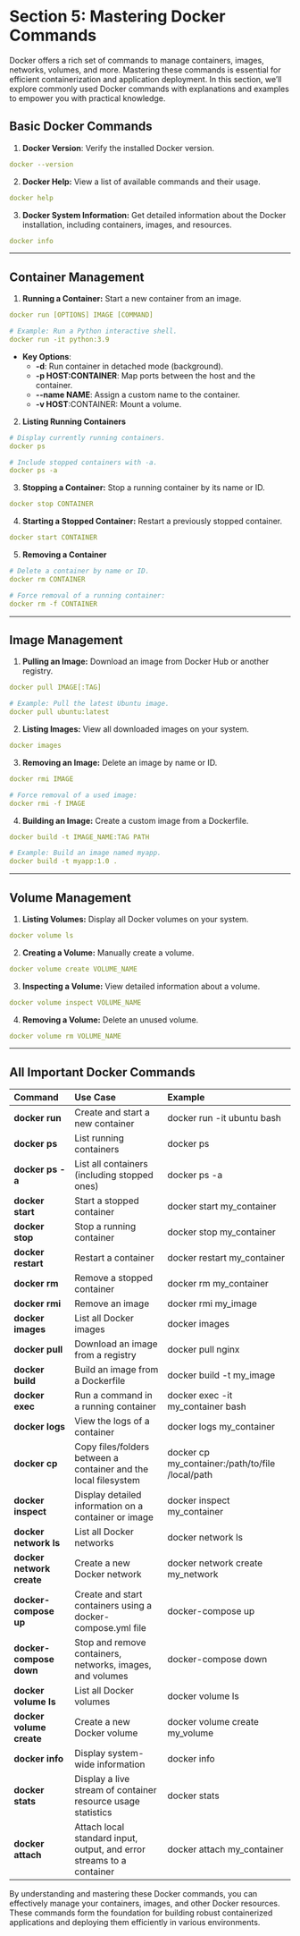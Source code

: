 # **Section 5: Mastering Docker Commands**
Docker offers a rich set of commands to manage containers, images, networks, volumes, and more. Mastering these commands is essential for efficient containerization and application deployment. In this section, we’ll explore commonly used Docker commands with explanations and examples to empower you with practical knowledge.

## **Basic Docker Commands**
1. **Docker Version**: Verify the installed Docker version.
```yml
docker --version
```
2. **Docker Help:** View a list of available commands and their usage.
```yml
docker help
```
3. **Docker System Information:** Get detailed information about the Docker installation, including containers, images, and resources.
```yml
docker info
```

---
## **Container Management**
1. **Running a Container:** Start a new container from an image.
```yml
docker run [OPTIONS] IMAGE [COMMAND]
```

```yml
# Example: Run a Python interactive shell.
docker run -it python:3.9
```

* **Key Options**:
  - **-d**: Run container in detached mode (background).
  - **-p HOST:CONTAINER**: Map ports between the host and the container.
  - **--name NAME**: Assign a custom name to the container.
  - **-v HOST**:CONTAINER: Mount a volume.

2. **Listing Running Containers**
```yml
# Display currently running containers.
docker ps
```

```yml
# Include stopped containers with -a.
docker ps -a
```

3. **Stopping a Container:** Stop a running container by its name or ID.
```yml
docker stop CONTAINER
```

4. **Starting a Stopped Container:** Restart a previously stopped container.
```yml
docker start CONTAINER
````

5. **Removing a Container**
```yml
# Delete a container by name or ID.
docker rm CONTAINER
```

```yml
# Force removal of a running container:
docker rm -f CONTAINER
```

---
## **Image Management**
1. **Pulling an Image:** Download an image from Docker Hub or another registry.
```yml
docker pull IMAGE[:TAG]
```

```yml
# Example: Pull the latest Ubuntu image.
docker pull ubuntu:latest
```

2. **Listing Images:** View all downloaded images on your system.
```yml
docker images
```

3. **Removing an Image:** Delete an image by name or ID.
```yml
docker rmi IMAGE
```

```yml
# Force removal of a used image:
docker rmi -f IMAGE
```

4. **Building an Image:** Create a custom image from a Dockerfile.
```yml
docker build -t IMAGE_NAME:TAG PATH
```

```yml
# Example: Build an image named myapp.
docker build -t myapp:1.0 .
```

---
## **Volume Management**
1. **Listing Volumes:** Display all Docker volumes on your system.
```yml
docker volume ls
```
2. **Creating a Volume:** Manually create a volume.
```yml
docker volume create VOLUME_NAME
```
3. **Inspecting a Volume:** View detailed information about a volume.
```yml
docker volume inspect VOLUME_NAME
```
4. **Removing a Volume:** Delete an unused volume.
```yml
docker volume rm VOLUME_NAME
```

---
## **All Important Docker Commands**
|Command|Use Case|Example|
|:----|:----|:----|
| **docker run** |Create and start a new container|docker run -it ubuntu bash|
| **docker ps** |List running containers|docker ps|
| **docker ps -a** |List all containers (including stopped ones)|docker ps -a|
| **docker start** |Start a stopped container|docker start my_container|
| **docker stop** |Stop a running container|docker stop my_container|
| **docker restart** |Restart a container|docker restart my_container|
| **docker rm** |Remove a stopped container|docker rm my_container|
| **docker rmi** |Remove an image|docker rmi my_image|
| **docker images** |List all Docker images|docker images|
| **docker pull** |Download an image from a registry|docker pull nginx|
| **docker build** |Build an image from a Dockerfile|docker build -t my_image|
| **docker exec** |Run a command in a running container|docker exec -it my_container bash|
| **docker logs** |View the logs of a container|docker logs my_container|
| **docker cp** |Copy files/folders between a container and the local filesystem|docker cp my_container:/path/to/file /local/path|
| **docker inspect** |Display detailed information on a container or image|docker inspect my_container|
| **docker network ls** |List all Docker networks|docker network ls|
| **docker network create** |Create a new Docker network|docker network create my_network|
| **docker-compose up** |Create and start containers using a docker-compose.yml file|docker-compose up|
| **docker-compose down** |Stop and remove containers, networks, images, and volumes|docker-compose down|
| **docker volume ls** |List all Docker volumes|docker volume ls|
| **docker volume create** |Create a new Docker volume|docker volume create my_volume|
| **docker info** |Display system-wide information|docker info|
| **docker stats** |Display a live stream of container resource usage statistics|docker stats|
| **docker attach** |Attach local standard input, output, and error streams to a container|docker attach my_container|


By understanding and mastering these Docker commands, you can effectively manage your containers, images, and other Docker resources. These commands form the foundation for building robust containerized applications and deploying them efficiently in various environments.